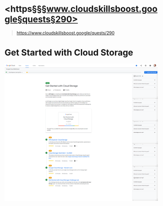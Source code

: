 
# <https§§§www.cloudskillsboost.google§quests§290>
> <https://www.cloudskillsboost.google/quests/290>
        
# Get Started with Cloud Storage

![](1686917242719.png)